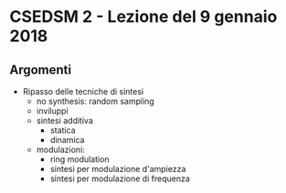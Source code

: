 # CSEDSM 2 - Lezione del 9 gennaio 2018

## Argomenti

* Ripasso delle tecniche di sintesi
  * no synthesis: random sampling
  * inviluppi
  * sintesi additiva
    * statica
    * dinamica
  * modulazioni:
    * ring modulation
    * sintesi per modulazione d'ampiezza
    * sintesi per modulazione di frequenza
